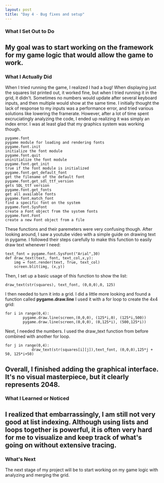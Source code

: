 ```yaml
---
layout: post
title: "Day 4 - Bug fixes and setup"
---
```


### What I Set Out to Do
My goal was to start working on the framework for my game logic that would allow the game to work.
---

### What I Actually Did

When I tried running the game, I realized I had a bug! When displaying just the squares list printed out, it worked fine, but when I tried running it in the grid, it didn't. Sometimes no numbers would update after several keyboard inputs, and then multiple would show at the same time. I initially thought the lack of response to my inputs was a performance error, and tried various solutions like lowering the framerate. However, after a lot of time spent excruciatingly analyzing the code, I ended up realizing it was simply an index error. I was at least glad that my graphics system was working though.
~~~
pygame.font
pygame module for loading and rendering fonts
pygame.font.init
initialize the font module
pygame.font.quit
uninitialize the font module
pygame.font.get_init
true if the font module is initialized
pygame.font.get_default_font
get the filename of the default font
pygame.font.get_sdl_ttf_version
gets SDL_ttf version
pygame.font.get_fonts
get all available fonts
pygame.font.match_font
find a specific font on the system
pygame.font.SysFont
create a Font object from the system fonts
pygame.font.Font
create a new Font object from a file
~~~
These functions and their paremeters were very confusing though. After looking around, I saw a youtube video with a simple guide on drawing text in pygame.
I followed their steps carefully to make this function to easily draw text whenever I need:
~~~
text_font = pygame.font.SysFont("Arial",30)
def draw_text(text, font, text_col,x,y):
    img = font.render(text, True, text_col)
    screen.blit(img, (x,y))
~~~
Then, I set up a basic usage of this function to show the list:
~~~
draw_text(str(squares), text_font, (0,0,0),0, 125)
~~~
I then needed to turn it into a grid. I did a little more looking and found a function called **pygame.draw.line**
I used it with a for loop to create the 4x4 grid:
~~~
for i in range(0,4):
        pygame.draw.line(screen,(0,0,0), (125*i,0), (125*i,500))
        pygame.draw.line(screen,(0,0,0), (0,125*i), (500,125*i))
~~~
Next, I needed the numbers. I used the draw_text function from before combined with another for loop.
~~~
for j in range(0,4):
            draw_text(str(squares[i][j]),text_font, (0,0,0),125*j + 50, 125*i+50)
~~~
Overall, I finished adding the graphical interface. It's no visual masterpiece, but it clearly represents 2048.
---

### What I Learned or Noticed
I realized that embarrassingly, I am still not very good at list indexing. Although using lists and loops together is powerful, it is often very hard for me to visualize and keep track of what's going on without extensive tracing.
---

### What's Next

The next stage of my project will be to start working on my game logic with analyzing and merging the grid.
